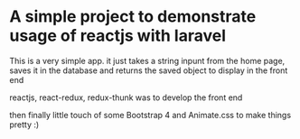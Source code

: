 # A simple project to demonstrate usage of reactjs with laravel #

This is a very simple app. it just takes a string inpunt from the home page, 
saves it in the database and returns the saved object to display in the front end

reactjs, react-redux, redux-thunk was to develop the front end

then finally little touch of some Bootstrap 4 and Animate.css to make things pretty :)

